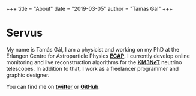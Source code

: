 +++
title = "About"
date = "2019-03-05"
author = "Tamas Gal"
+++

# Servus

My name is Tamás Gál, I am a physicist and working on my PhD at the Erlangen Centre for Astroparticle Physics [**ECAP**](https://ecap.nat.fau.de/).
I currently develop online monitoring and live reconstruction algorithms for the [**KM3NeT**](https://www.km3net.org) neutrino telescopes.
In addition to that, I work as a freelancer programmer and graphic designer.

You can find me on [**twitter**](https://twitter.com/tamasgal) or [**GitHub**](https://github.com/tamasgal).
